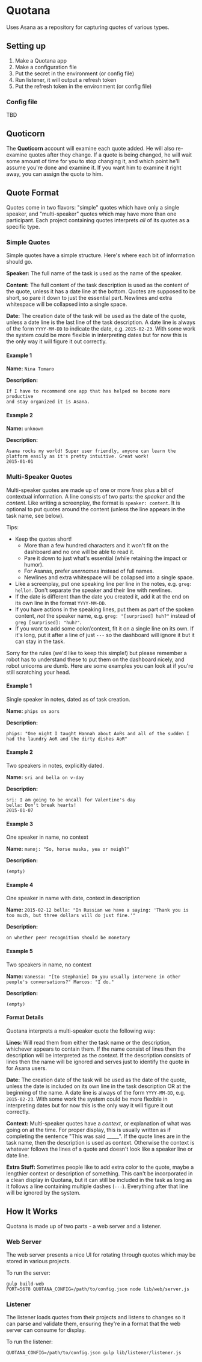 # Quotana

Uses Asana as a repository for capturing quotes of various types.

## Setting up

  1. Make a Quotana app
  2. Make a configuration file
  3. Put the secret in the environment (or config file)
  4. Run listener, it will output a refresh token
  5. Put the refresh token in the environment (or config file)

### Config file

TBD

## Quoticorn

The **Quoticorn** account will examine each quote added. He will also re-examine quotes after they change. If a quote is being changed, he will wait some amount of time for you to stop changing it, and which point he'll assume you're done and examine it. If you want him to examine it right away, you can assign the quote to him.

## Quote Format

Quotes come in two flavors: "simple" quotes which have only a single speaker,
and "multi-speaker" quotes which may have more than one participant. Each
project containing quotes interprets *all* of its quotes as a specific type.

### Simple Quotes

Simple quotes have a simple structure. Here's where each bit of information
should go.

**Speaker:** The full name of the task is used as the name of the speaker.

**Content:** The full content of the task description is used as the content
of the quote, unless it has a date line at the bottom. Quotes are supposed to
be short, so pare it down to just the essential part. Newlines and extra whitespace
will be collapsed into a single space.
 
**Date:** The creation date of the task will be used as the date of the quote,
unless a date line is the last line of the task description. A date line is
always of the form `YYYY-MM-DD` to indicate the date, e.g. `2015-02-23`.
With some work the system could be more flexible in interpreting dates but
for now this is the only way it will figure it out correctly.

#### Example 1

**Name:** `Nina Tomaro`

**Description:**

    If I have to recommend one app that has helped me become more productive
    and stay organized it is Asana.

#### Example 2

**Name:** `unknown`
    
**Description:**

    Asana rocks my world! Super user friendly, anyone can learn the
    platform easily as it's pretty intuitive. Great work!
    2015-01-01

### Multi-Speaker Quotes

Multi-speaker quotes are made up of one or more *lines* plus a bit of contextual
information. A line consists of two parts: the *speaker* and the *content*. Like writing
a screenplay, the format is `speaker: content`. It is optional to put quotes
around the content (unless the line appears in the task name, see below).

Tips:
  * Keep the quotes short!
    * More than a few hundred characters and it won't fit on the dashboard and no one will be able to read it.
    * Pare it down to just what's essential (while retaining the impact or humor).
    * For Asanas, prefer *usernames* instead of full names.
    * Newlines and extra whitespace will be collapsed into a single space.
  * Like a screenplay, put one speaking line per line in the notes, e.g. `greg: hello!`. Don't separate the speaker and their line with newlines.
  * If the date is different than the date you created it, add it at the end on its own line in the format `YYYY-MM-DD`.
  * If you have actions in the speaking lines, put them as part of the spoken content, *not* the speaker name, e.g. `greg: "[surprised] huh?"` instead of `greg [surprised]: "huh?"`.
  * If you want to add some color/context, fit it on a single line on its own. If it's long, put it after a line of just `---` so the dashboard will ignore it but it can stay in the task.

Sorry for the rules (we'd like to keep this simple!) but please remember a robot has to understand these to put them on the dashboard nicely, and robot unicorns are dumb. Here are some examples you can look at if you're still scratching your head.

#### Example 1

Single speaker in notes, dated as of task creation.

**Name:** `phips on aors`

**Description:**

    phips: "One night I taught Hannah about AoRs and all of the sudden I
    had the laundry AoR and the dirty dishes AoR"
    

#### Example 2

Two speakers in notes, explicitly dated.

**Name:** `sri and bella on v-day`
    
**Description:**

    sri: I am going to be oncall for Valentine's day 
    bella: Don't break hearts!
    2015-01-07

#### Example 3

One speaker in name, no context

**Name:** `manoj: "So, horse masks, yea or neigh?"`
    
**Description:**

    (empty)

#### Example 4

One speaker in name with date, context in description

**Name:** `2015-02-12 bella: "In Russian we have a saying: 'Thank you is too much, but three dollars will do just fine.'"`
    
**Description:**

    on whether peer recognition should be monetary

#### Example 5

Two speakers in name, no context

**Name:** `Vanessa: "[to stephanie] Do you usually intervene in other people's conversations?" Marcos: "I do."`
    
**Description:**

    (empty)

#### Format Details

Quotana interprets a multi-speaker quote the following way:

**Lines:** Will read them from either the task name *or* the description,
whichever appears to contain them. If the name consist of lines then the
description will be interpreted as the *context*. If the description consists
of lines then the name will be ignored and serves just to identify the quote
in for Asana users.

**Date:** The creation date of the task will be used as the date of the quote,
unless the date is included on its own line in the task description OR at the
beginning of the name. A date line is always of the form `YYYY-MM-DD`, e.g.
`2015-02-23`. With some work the system
could be more flexible in interpreting dates but for now this is the only way
it will figure it out correctly.

**Context:** Multi-speaker quotes have a *context*, or explanation
of what was going on at the time. For proper display, this is usually written
as if completing the sentence "This was said _____". If the quote lines are in
the task name, then the description is used as context. Otherwise the context 
is whatever follows the lines of a quote and doesn't look like a speaker line
or date line.

**Extra Stuff:** Sometimes people like to add extra color to the quote,
maybe a lengthier context or description of something. This can't be
incorporated in a clean display in Quotana, but it can still be included in the
task as long as it follows a line containing multiple dashes (`---`). Everything
after that line will be ignored by the system.


## How It Works

Quotana is made up of two parts - a web server and a listener.

### Web Server

The web server presents a nice UI for rotating through quotes which may be
stored in various projects.

To run the server:

    gulp build-web
    PORT=5678 QUOTANA_CONFIG=/path/to/config.json node lib/web/server.js

### Listener

The listener loads quotes from their projects and listens to changes so it
can parse and validate them, ensuring they're in a format that the
web server can consume for display.

To run the listener:

    QUOTANA_CONFIG=/path/to/config.json gulp lib/listener/listener.js
    
